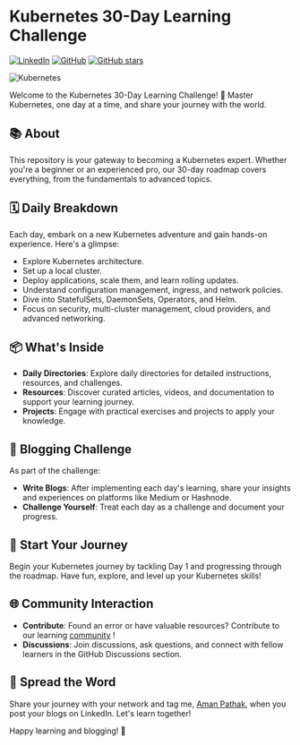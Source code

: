 # Kubernetes 30-Day Learning Challenge
[![LinkedIn](https://img.shields.io/badge/Connect%20with%20me%20on-LinkedIn-blue.svg)](https://www.linkedin.com/in/aman-devops/)
[![GitHub](https://img.shields.io/github/stars/AmanPathak-DevOps.svg?style=social)](https://github.com/AmanPathak-DevOps)
[![GitHub stars](https://img.shields.io/github/stars/AmanPathak-DevOps/30DaysOfKubernetes)](https://github.com/AmanPathak-DevOps/30DaysOfKubernetes/stargazers)

![Kubernetes](https://www.logo.wine/a/logo/Kubernetes/Kubernetes-Logo.wine.svg)

Welcome to the Kubernetes 30-Day Learning Challenge! 🚀 Master Kubernetes, one day at a time, and share your journey with the world.

## 📚 About

This repository is your gateway to becoming a Kubernetes expert. Whether you're a beginner or an experienced pro, our 30-day roadmap covers everything, from the fundamentals to advanced topics.

## 🗓️ Daily Breakdown

Each day, embark on a new Kubernetes adventure and gain hands-on experience. Here's a glimpse:

- Explore Kubernetes architecture.
- Set up a local cluster.
- Deploy applications, scale them, and learn rolling updates.
- Understand configuration management, ingress, and network policies.
- Dive into StatefulSets, DaemonSets, Operators, and Helm.
- Focus on security, multi-cluster management, cloud providers, and advanced networking.

## 📦 What's Inside

- **Daily Directories**: Explore daily directories for detailed instructions, resources, and challenges.
- **Resources**: Discover curated articles, videos, and documentation to support your learning journey.
- **Projects**: Engage with practical exercises and projects to apply your knowledge.

## 📝 Blogging Challenge

As part of the challenge:
- **Write Blogs**: After implementing each day's learning, share your insights and experiences on platforms like Medium or Hashnode.
- **Challenge Yourself**: Treat each day as a challenge and document your progress.

## 🚗 Start Your Journey

Begin your Kubernetes journey by tackling Day 1 and progressing through the roadmap. Have fun, explore, and level up your Kubernetes skills!

## 🌐 Community Interaction

- **Contribute**: Found an error or have valuable resources? Contribute to our learning [community](https://chat.whatsapp.com/Fq8L5rq9TyX2Muq3PtEPa5) !
- **Discussions**: Join discussions, ask questions, and connect with fellow learners in the GitHub Discussions section.

## 📢 Spread the Word

Share your journey with your network and tag me, [Aman Pathak](https://linkedin.com/in/amanpathak), when you post your blogs on LinkedIn. Let's learn together!


Happy learning and blogging! 🌟
